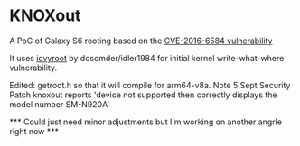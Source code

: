 # KNOXout
A PoC of Galaxy S6 rooting based on the [CVE-2016-6584 vulnerability](https://cve.mitre.org/cgi-bin/cvename.cgi?name=CVE-2016-6584)

It uses [iovyroot](https://github.com/dosomder/iovyroot) by dosomder/idler1984 for initial kernel write-what-where vulnerability.

Edited: getroot.h so that it will compile for arm64-v8a.
Note 5 Sept Security Patch
knoxout reports 'device not supported then correctly displays the model number SM-N920A'



*** Could just need minor adjustments but I'm working on another angrle right now ***

